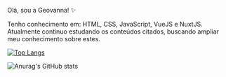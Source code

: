 
Olá, sou a Geovanna! ✨

Tenho conhecimento em: HTML, CSS, JavaScript, VueJS e NuxtJS. 
Atualmente continuo estudando os conteúdos citados, buscando ampliar meu conhecimento sobre estes.

[![Top Langs](https://github-readme-stats.vercel.app/api/top-langs/?username=geordtl&layout=compact)](https://github.com/geordtl)

![Anurag's GitHub stats](https://github-readme-stats.vercel.app/api?username=geordtl&show_icons=true&theme=radical)

